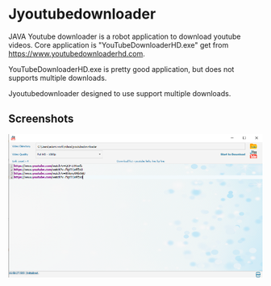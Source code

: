 # Jyoutubedownloader

JAVA Youtube downloader is a robot application to download youtube videos.
Core application is "YouTubeDownloaderHD.exe" get from https://www.youtubedownloaderhd.com.

YouTubeDownloaderHD.exe is pretty good application, but does not supports multiple downloads.

Jyoutubedownloader designed to use support multiple downloads.

## Screenshots
![screenshot_1](screenshots/screenshot_1.png)
